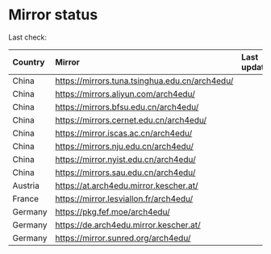 <script src="./time.js"></script>
# Mirror status
Last check: <script type="text/javascript">localize(1732382331.0646353);</script>

|Country|Mirror|Last update|
|:------|:-----|:----------|
|China|https://mirrors.tuna.tsinghua.edu.cn/arch4edu/|<script type="text/javascript">localize(1732344228);</script>|
|China|https://mirrors.aliyun.com/arch4edu/|<script type="text/javascript">localize(1732344228);</script>|
|China|https://mirrors.bfsu.edu.cn/arch4edu/|<script type="text/javascript">localize(1732344228);</script>|
|China|https://mirrors.cernet.edu.cn/arch4edu/|<script type="text/javascript">localize(1732344228);</script>|
|China|https://mirror.iscas.ac.cn/arch4edu/|<script type="text/javascript">localize(1732344228);</script>|
|China|https://mirrors.nju.edu.cn/arch4edu/|<script type="text/javascript">localize(1732257800);</script>|
|China|https://mirror.nyist.edu.cn/arch4edu/|<script type="text/javascript">localize(1732344228);</script>|
|China|https://mirrors.sau.edu.cn/arch4edu/|<script type="text/javascript">localize(1729319991);</script>|
|Austria|https://at.arch4edu.mirror.kescher.at/|<script type="text/javascript">localize(1732344228);</script>|
|France|https://mirror.lesviallon.fr/arch4edu/|<script type="text/javascript">localize(1732344228);</script>|
|Germany|https://pkg.fef.moe/arch4edu/|<script type="text/javascript">localize(1732344228);</script>|
|Germany|https://de.arch4edu.mirror.kescher.at/|<script type="text/javascript">localize(1732344228);</script>|
|Germany|https://mirror.sunred.org/arch4edu/|<script type="text/javascript">localize(1732344228);</script>|

<script src="./tablefilter/tablefilter.js"></script>
<script src="./table.js"></script>